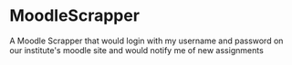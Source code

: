 # MoodleScrapper
A Moodle Scrapper that would login with my username and password on our institute's moodle site and would notify me of new assignments
